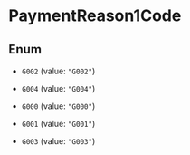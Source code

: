 
# PaymentReason1Code

## Enum


* `G002` (value: `"G002"`)

* `G004` (value: `"G004"`)

* `G000` (value: `"G000"`)

* `G001` (value: `"G001"`)

* `G003` (value: `"G003"`)



